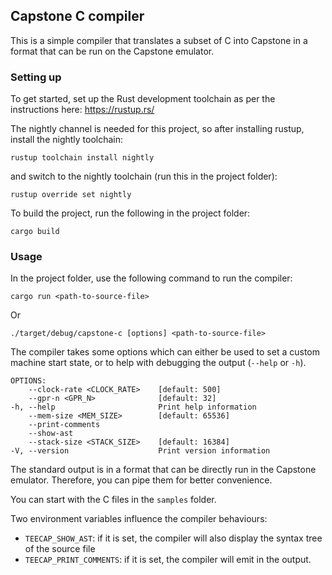 ## Capstone C compiler

This is a simple compiler that translates a subset of C into 
Capstone in a format that can be run on the Capstone emulator.

### Setting up

To get started, set up the Rust development toolchain as per
the instructions here: https://rustup.rs/

The nightly channel is needed for this project,
so after installing rustup, install the nightly toolchain:
    
    rustup toolchain install nightly

and switch to the nightly toolchain (run this in the project folder):

    rustup override set nightly

To build the project, run the following in the project folder:

    cargo build

### Usage

In the project folder, use the following command to run the compiler:

    cargo run <path-to-source-file>

Or

    ./target/debug/capstone-c [options] <path-to-source-file>

The compiler takes some options which can either be used to set a custom machine start state, or to help with debugging the output (`--help` or `-h`).

    OPTIONS:
        --clock-rate <CLOCK_RATE>    [default: 500]
        --gpr-n <GPR_N>              [default: 32]
    -h, --help                       Print help information
        --mem-size <MEM_SIZE>        [default: 65536]
        --print-comments             
        --show-ast                   
        --stack-size <STACK_SIZE>    [default: 16384]
    -V, --version                    Print version information


The standard output is in a format that can be directly run in the
Capstone emulator. Therefore, you can pipe them for better convenience.

You can start with the C files in the `samples` folder.

Two environment variables influence the compiler behaviours:
* `TEECAP_SHOW_AST`: if it is set, the compiler will also display the syntax tree of the source file
* `TEECAP_PRINT_COMMENTS`: if it is set, the compiler will emit in the output.

